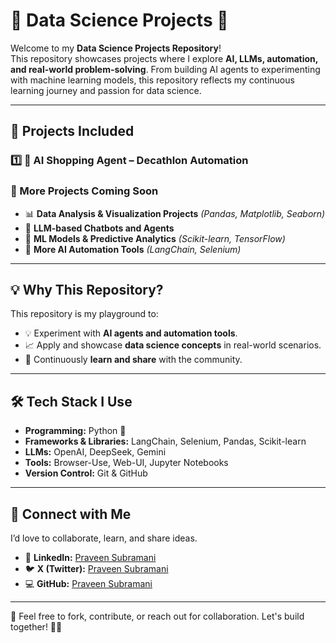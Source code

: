 # 🧠 Data Science Projects 🚀  

Welcome to my **Data Science Projects Repository**!  
This repository showcases projects where I explore **AI, LLMs, automation, and real-world problem-solving**. From building AI agents to experimenting with machine learning models, this repository reflects my continuous learning journey and passion for data science.  

---

## 📂 Projects Included  

### 1️⃣ 🛒 AI Shopping Agent – Decathlon Automation  
### 🧩 More Projects Coming Soon  
- 📊 **Data Analysis & Visualization Projects** *(Pandas, Matplotlib, Seaborn)*  
- 🤖 **LLM-based Chatbots and Agents**  
- 🧠 **ML Models & Predictive Analytics** *(Scikit-learn, TensorFlow)*  
- 🚀 **More AI Automation Tools** *(LangChain, Selenium)*  

---

## 💡 Why This Repository?  
This repository is my playground to:  
- 💡 Experiment with **AI agents and automation tools**.  
- 📈 Apply and showcase **data science concepts** in real-world scenarios.  
- 🚀 Continuously **learn and share** with the community.  

---

## 🛠️ Tech Stack I Use  
- **Programming:** Python 🐍  
- **Frameworks & Libraries:** LangChain, Selenium, Pandas, Scikit-learn  
- **LLMs:** OpenAI, DeepSeek, Gemini  
- **Tools:** Browser-Use, Web-UI, Jupyter Notebooks  
- **Version Control:** Git & GitHub  

---

## 🤝 Connect with Me  
I’d love to collaborate, learn, and share ideas.  
- 💼 **LinkedIn:** [Praveen Subramani](https://www.linkedin.com/in/praveensubramani88/)
- 🐦 **X (Twitter):** [Praveen Subramani](https://x.com/PraveenS960572)
- 💻 **GitHub:** [Praveen Subramani](https://github.com/PraveenSubramani88)
 

---

📌 Feel free to fork, contribute, or reach out for collaboration. Let's build together! 💪🚀
